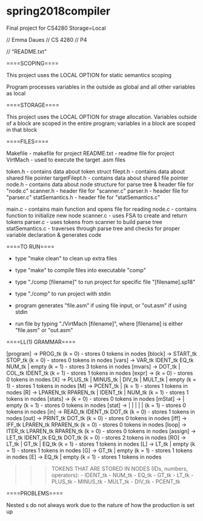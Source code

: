 # spring2018compiler
Final project for CS4280
Storage=Local

// Emma Daues
// CS 4280
// P4

// "README.txt"


====SCOPING====

This project uses the LOCAL OPTION for static semantics scoping

Program processes variables in the outside <vars> as global and all other variables as local

====STORAGE====

This project uses the LOCAL OPTION for strage allocation. Variables outside of a block are scoped in the entire program; variables in a block are scoped in that block

====FILES====

Makefile    - makefile for project
README.txt  - readme file for project
VirtMach    - used to execute the target .asm files

token.h          - contains data about token struct
filept.h         - contains data about shared file pointer
targetFilept.h         - contains data about shared file pointer
node.h           - contains data about node structure for parse tree & header file for "node.c"
scanner.h        - header file for "scanner.c"
parser.h         - header file for "parser.c"
statSemantics.h  - header file for "statSemantics.c"

main.c           - contains main function and opens file for reading
node.c		     - contains function to initialize new node
scanner.c        - uses FSA to create and return tokens
parser.c         - uses tokens from scanner to build parse tree
statSemantics.c  - traverses through parse tree and checks for proper variable declaration & generates code


====TO RUN====

- type "make clean" to clean up extra files
- type "make" to compile files into executable "comp"
- type "./comp [filename]" to run project for specific file "[filename].sp18"
- type "./comp" to run project with stdin

- program generates "file.asm" if using file input, or "out.asm" if using stdin
- run file by typing "./VirtMach [filename]", where [filename] is either "file.asm" or "out.asm"

====LL(1) GRAMMAR====

[program] -> PROG_tk <vars> <block>                                                     (k = 0) - stores 0 tokens in nodes
[block]   -> START_tk <vars> <stats> STOP_tk                                            (k = 0) - stores 0 tokens in nodes
[vars]    -> VAR_tk IDENT_tk EQ_tk NUM_tk <mvars> | empty                               (k = 1) - stores 3 tokens in nodes
[mvars]   -> DOT_tk | COL_tk IDENT_tk <mvars>                                           (k = 1) - stores 1 tokens in nodes
[expr]    -> <M> <X>                                                                    (k = 0) - stores 0 tokens in nodes
[X]       -> PLUS_tk <expr> | MINUS_tk <expr> | DIV_tk <expr> | MULT_tk <expr> | empty  (k = 1) - stores 1 tokens in nodes
[M]       -> PCENT_tk <M> | <R>                                                         (k = 1) - stores 1 tokens in nodes
[R]       -> LPAREN_tk <expr> RPAREN_tk | IDENT_tk | NUM_tk                             (k = 1) - stores 1 tokens in nodes
[stats]   -> <stat> <mStat>                                                             (k = 0) - stores 0 tokens in nodes
[mStat]   -> <stat> <mStat> | empty                                                     (k = 1) - stores 0 tokens in nodes
[stat]    -> <in> | <out> | <block> | <iff> | <loop> | <assign>                         (k = 1) - stores 0 tokens in nodes
[in]      -> READ_tk IDENT_tk DOT_tk                                                    (k = 0) - stores 1 tokens in nodes
[out]     -> PRINT_tk <expr> DOT_tk                                                     (k = 0) - stores 0 tokens in nodes
[iff]     -> IFF_tk LPAREN_tk <expr> <RO> <expr> RPAREN_tk <stat>                       (k = 0) - stores 0 tokens in nodes
[loop]    -> ITER_tk LPAREN_tk <expr> <RO> <expr> RPAREN_tk <stat>                      (k = 0) - stores 0 tokens in nodes
[assign]  -> LET_tk IDENT_tk EQ_tk <expr> DOT_tk                                        (k = 0) - stores 2 tokens in nodes
[RO]      -> LT_tk <L> | GT_tk <G> | EQ_tk <E>                                          (k = 1) - stores 1 tokens in nodes
[L]       -> LT_tk | empty                                                              (k = 1) - stores 1 tokens in nodes
[G]       -> GT_tk | empty                                                              (k = 1) - stores 1 tokens in nodes
[E]       -> EQ_tk | empty                                                              (k = 1) - stores 1 tokens in nodes

>>> TOKENS THAT ARE STORED IN NODES (IDs, numbers, operators):
    - IDENT_tk
	- NUM_tk
	- EQ_tk
	- GT_tk
	- LT_tk
	- PLUS_tk
	- MINUS_tk
	- MULT_tk
	- DIV_tk
	- PCENT_tk
	
====PROBLEMS====

Nested <expr>s do not always work due to the nature of how the <X> production is set up
